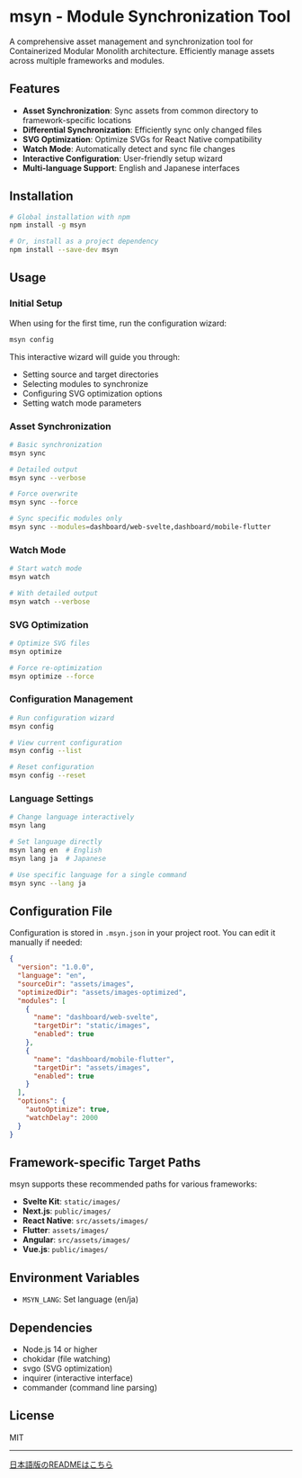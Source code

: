 # msyn - Module Synchronization Tool

A comprehensive asset management and synchronization tool for Containerized Modular Monolith architecture. Efficiently manage assets across multiple frameworks and modules.

## Features

- **Asset Synchronization**: Sync assets from common directory to framework-specific locations
- **Differential Synchronization**: Efficiently sync only changed files
- **SVG Optimization**: Optimize SVGs for React Native compatibility
- **Watch Mode**: Automatically detect and sync file changes
- **Interactive Configuration**: User-friendly setup wizard
- **Multi-language Support**: English and Japanese interfaces

## Installation

```bash
# Global installation with npm
npm install -g msyn

# Or, install as a project dependency
npm install --save-dev msyn
```

## Usage

### Initial Setup

When using for the first time, run the configuration wizard:

```bash
msyn config
```

This interactive wizard will guide you through:
- Setting source and target directories
- Selecting modules to synchronize
- Configuring SVG optimization options
- Setting watch mode parameters

### Asset Synchronization

```bash
# Basic synchronization
msyn sync

# Detailed output
msyn sync --verbose

# Force overwrite
msyn sync --force

# Sync specific modules only
msyn sync --modules=dashboard/web-svelte,dashboard/mobile-flutter
```

### Watch Mode

```bash
# Start watch mode
msyn watch

# With detailed output
msyn watch --verbose
```

### SVG Optimization

```bash
# Optimize SVG files
msyn optimize

# Force re-optimization
msyn optimize --force
```

### Configuration Management

```bash
# Run configuration wizard
msyn config

# View current configuration
msyn config --list

# Reset configuration
msyn config --reset
```

### Language Settings

```bash
# Change language interactively
msyn lang

# Set language directly
msyn lang en  # English
msyn lang ja  # Japanese

# Use specific language for a single command
msyn sync --lang ja
```

## Configuration File

Configuration is stored in `.msyn.json` in your project root. You can edit it manually if needed:

```json
{
  "version": "1.0.0",
  "language": "en",
  "sourceDir": "assets/images",
  "optimizedDir": "assets/images-optimized",
  "modules": [
    {
      "name": "dashboard/web-svelte",
      "targetDir": "static/images",
      "enabled": true
    },
    {
      "name": "dashboard/mobile-flutter",
      "targetDir": "assets/images",
      "enabled": true
    }
  ],
  "options": {
    "autoOptimize": true,
    "watchDelay": 2000
  }
}
```

## Framework-specific Target Paths

msyn supports these recommended paths for various frameworks:

- **Svelte Kit**: `static/images/`
- **Next.js**: `public/images/`
- **React Native**: `src/assets/images/`
- **Flutter**: `assets/images/`
- **Angular**: `src/assets/images/`
- **Vue.js**: `public/images/`

## Environment Variables

- `MSYN_LANG`: Set language (en/ja)

## Dependencies

- Node.js 14 or higher
- chokidar (file watching)
- svgo (SVG optimization)
- inquirer (interactive interface)
- commander (command line parsing)

## License

MIT

---

[日本語版のREADMEはこちら](./README.ja.md)
